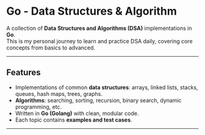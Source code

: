 # Go - Data Structures & Algorithm

A collection of **Data Structures and Algorithms (DSA)** implementations in **Go**.  
This is my personal journey to learn and practice DSA daily, covering core concepts from basics to advanced.

---

## Features

- Implementations of common **data structures**: arrays, linked lists, stacks, queues, hash maps, trees, graphs.
- **Algorithms**: searching, sorting, recursion, binary search, dynamic programming, etc.
- Written in **Go (Golang)** with clean, modular code.
- Each topic contains **examples and test cases**.

---
